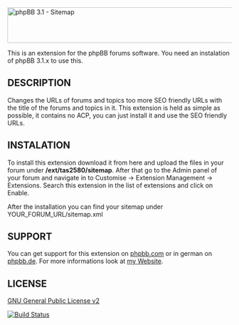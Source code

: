 <img src="https://tas2580.net/downloads/image-22.png" width="600" height="80" alt="phpBB 3.1 - Sitemap" />

This is an extension for the phpBB forums software. You need an instalation of phpBB 3.1.x to use this.

DESCRIPTION
-------
Changes the URLs of forums and topics too more SEO friendly URLs with the title of the forums and topics in it. This
extension is held as simple as possible, it contains no ACP, you can just install it and use the SEO friendly URLs.

INSTALATION
----------
To install this extension download it from here and upload the files in your forum under <b>/ext/tas2580/sitemap</b>.
After that go to the Admin panel of your forum and navigate in to Customise -> Extension Management -> Extensions. Search this extension in the list of extensions and click on Enable.

After the installation you can find your sitemap under YOUR_FORUM_URL/sitemap.xml

SUPPORT
-------
You can get support for this extension on <a href="https://www.phpbb.com/community/viewtopic.php?f=456&t=0">phpbb.com</a>
or in german on <a href="https://www.phpbb.de/community/viewtopic.php?f=149&t=0">phpbb.de</a>. For more informations look at
<a href="https://tas2580.net/downloads/phpbb-sitemap/">my Website</a>.

LICENSE
-------
<a href="http://opensource.org/licenses/gpl-2.0.php">GNU General Public License v2</a>

[![Build Status](https://travis-ci.org/tas2580/sitemap.svg?branch=master)](https://travis-ci.org/tas2580/sitemap)
